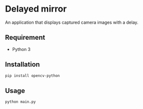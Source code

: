 # Delayed mirror
An application that displays captured camera images with a delay.

## Requirement
- Python 3

## Installation
```bash
pip install opencv-python
```

## Usage
```bash
python main.py
```